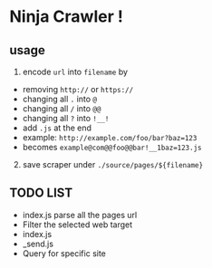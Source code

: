 Ninja Crawler !
======



## usage

1. encode `url` into `filename` by
  * removing `http://` or `https://`
  * changing all `.` into `@`
  * changing all `/` into `@@`
  * changing all `?` into `!__!`
  * add `.js` at the end
  * example: `http://example.com/foo/bar?baz=123`
  * becomes `example@com@@foo@@bar!__1baz=123.js`
2. save scraper under `./source/pages/${filename}`

## TODO LIST

* index.js parse all the pages url
* Filter the selected web target
* index.js 
* _send.js
* Query for specific site